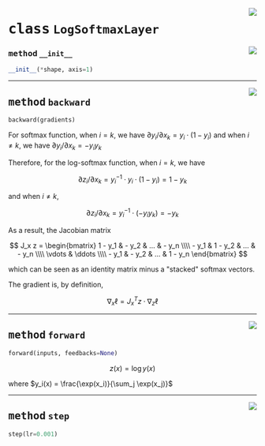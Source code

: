 <!-- markdownlint-disable -->

<a href="../mnn/layer.py#L329"><img align="right" style="float:right;" src="https://img.shields.io/badge/-source-cccccc?style=flat-square"></a>

# <kbd>class</kbd> `LogSoftmaxLayer`




<a href="../mnn/layer.py#L330"><img align="right" style="float:right;" src="https://img.shields.io/badge/-source-cccccc?style=flat-square"></a>

### <kbd>method</kbd> `__init__`

```python
__init__(*shape, axis=1)
```








---

<a href="../mnn/layer.py#L346"><img align="right" style="float:right;" src="https://img.shields.io/badge/-source-cccccc?style=flat-square"></a>

## <kbd>method</kbd> `backward`

```python
backward(gradients)
```

For softmax function, when $i = k$, we have $\partial y_i / \partial x_k = y_i \cdot (1 - y_i)$ and when $i \not= k$, we have $\partial y_i / \partial x_k = - y_i y_k$ 

Therefore, for the log-softmax function, when $i = k$, we have 

$$ \partial z_i / \partial x_k = y_i^{-1} \cdot y_i \cdot (1 - y_i) = 1 - y_k $$ 

and when $i \not= k$, 

$$ \partial z_i / \partial x_k = y_i^{-1} \cdot (-y_i y_k) = - y_k $$ 

As a result, the Jacobian matrix 

$$ J_x z = \begin{bmatrix}  1 - y_1 & - y_2 & ... &  - y_n \\\\ 
    - y_1 & 1 - y_2 & ... &  - y_n \\\\  \vdots & \ddots \\\\ 
    - y_1 & - y_2 & ... & 1 - y_n \end{bmatrix} $$ 

which can be seen as an identity matrix minus a "stacked" softmax vectors. 

The gradient is, by definition, 

$$ \nabla_x \ell = J^T_x z \cdot \nabla_z \ell $$ 

---

<a href="../mnn/layer.py#L334"><img align="right" style="float:right;" src="https://img.shields.io/badge/-source-cccccc?style=flat-square"></a>

## <kbd>method</kbd> `forward`

```python
forward(inputs, feedbacks=None)
```

$$ z(x) = \log y(x) $$ 

where $y_i(x) = \frac{\exp(x_i)}{\sum_j \exp(x_j)}$ 

---

<a href="../mnn/layer.py#L20"><img align="right" style="float:right;" src="https://img.shields.io/badge/-source-cccccc?style=flat-square"></a>

## <kbd>method</kbd> `step`

```python
step(lr=0.001)
```





